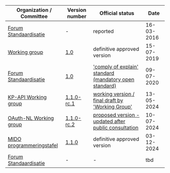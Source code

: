 

| Organization / Committee                                     | Version number                                               | Official status                                              | Date       |
| ------------------------------------------------------------ | ------------------------------------------------------------ | ------------------------------------------------------------ | ---------- |
| [Forum Standaardisatie](https://www.forumstandaardisatie.nl/open-standaarden/nl-gov-assurance-profile-oauth-20) | -| reported| 16-03-2016 |
| [Working group](https://github.com/Geonovum/KP-APIs/tree/03d7fd61b3f25eef5d3242c7beee688e0d2d9623/overleggen/Werkgroep%20API%20beveiliging/Verslagen) | [1.0](https://gitdocumentatie.logius.nl/publicatie/api/oauth/v1.0/) | definitive approved version | 15-07-2019 |
| [Forum Standaardisatie](https://www.forumstandaardisatie.nl/open-standaarden/nl-gov-assurance-profile-oauth-20) | [1.0]( https://gitdocumentatie.logius.nl/publicatie/api/adr/1.0) | ['comply of explain' standard (mandatory open standard)](https://gitdocumentatie.logius.nl/publicatie/api/oauth/v1.0/) | 09-07-2020 |
| [KP-API Working group](https://github.com/Geonovum/KP-APIs/tree/03d7fd61b3f25eef5d3242c7beee688e0d2d9623/overleggen/Werkgroep%20API%20beveiliging/Verslagen) | [1.1.0-rc.1](https://logius-standaarden.github.io/OAuth-NL-profiel/) | [working version / final draft by 'Working Group'](https://logius-standaarden.github.io/OAuth-NL-profiel/) | 13-05-2024 |
| [OAuth-NL Working group](https://github.com/Logius-standaarden/Overleg/tree/main/OAuth/2024-07-09) | [1.1.0-rc.2](https://logius-standaarden.github.io/OAuth-NL-profiel/) | [proposed version - updated after public consultation](https://logius-standaarden.github.io/OAuth-NL-profiel/) | 10-07-2024 |
| [MIDO programmeringstafel](https://pgdi.nl/groups/view/c9a77467-7118-42c4-ad27-d0da773bc7dc/programmeringstafels-en-financiele-commissie-pgdi/files/8185d554-f8eb-4772-b432-b883ec0f1b01) | [1.1.0](https://gitdocumentatie.logius.nl/publicatie/api/oauth/v1.1.0/) | definitive approved version | 03-12-2024|
| [Forum Standaardisatie](https://www.forumstandaardisatie.nl/open-standaarden/nl-gov-assurance-profile-oauth-20) | - | - | tbd |

